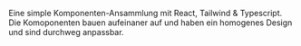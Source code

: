 Eine simple Komponenten-Ansammlung mit React, Tailwind & Typescript.
Die Komoponenten bauen aufeinaner auf und haben ein homogenes Design und sind durchweg anpassbar.

